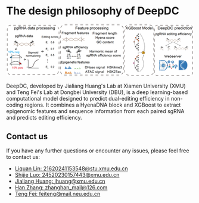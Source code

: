 # The design philosophy of DeepDC
![workflow](imag/workflow.png)

DeepDC, developed by Jialiang Huang's Lab at Xiamen University (XMU) and Teng Fei's Lab at Dongbei University (DBU), is a deep learning-based computational model designed to predict dual-editing efficiency in non-coding regions. It combines a HyenaDNA block and XGBoost to extract epigenomic features and sequence information from each paired sgRNA and predicts editing efficiency.

## Contact us
If you have any further questions or encounter any issues, please feel free to contact us:
- [Liquan Lin: 21620241153548@stu.xmu.edu.cn](mailto:21620241153548@stu.xmu.edu.cn)
- [Shijie Luo: 24520230157443@xmu.edu.cn](mailto:24520230157443@xmu.edu.cn)
- [Jialiang Huang: jhuang@xmu.edu.cn](mailto:jhuang@xmu.edu.cn)
- [Han Zhang: zhanghan_mail@126.com](mailto:zhanghan_mail@126.com)
- [Teng Fei: feiteng@mail.neu.edu.cn](mailto:feiteng@mail.neu.edu.cn)
